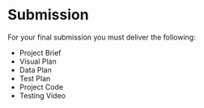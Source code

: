# Submission

For your final submission you must deliver the following:

* Project Brief
* Visual Plan
* Data Plan
* Test Plan
* Project Code
* Testing Video

## 



